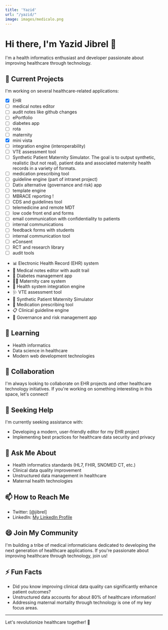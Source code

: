 ```yaml
---
title: 'Yazid'
url: "/yazid/"
image: images/medicalo.png
---
```



# Hi there, I'm Yazid Jibrel 👋

I'm a health informatics enthusiast and developer passionate about improving healthcare through     technology.

## 🔭 Current Projects

I'm working on several healthcare-related applications:


- [X] EHR 
- [ ] medical notes editor 
- [ ] audit notes like github changes 
- [ ] ePortfolio
- [ ] diabetes app 
- [ ] rota
- [ ] maternity 
- [X] mini vista 
- [ ] integration engine (interoperability) 
- [ ] VTE assessment tool 
- [ ] Synthetic Patient Maternity Simulator. The goal is to output synthetic, realistic (but not real), patient data and associated maternity health records in a variety of formats.
- [ ] medication prescribing tool 
- [ ] guideline engine (part of intranet project) 
- [ ] Datix alternative (governance and risk) app 
- [ ] template engine
- [ ] MBRACE reporting !
- [ ] CDS and guidelines tool
- [ ] telemedicine and remote MDT 
- [ ] low code front end and forms 
- [ ] email communication with confidentiality to patients 
- [ ] internal communications 
- [ ] feedback forms with students
- [ ] internal communication tool
- [ ] eConsent
- [ ] RCT and research library
- [ ] audit tools 

- 📊 Electronic Health Record (EHR) system
- 📝 Medical notes editor with audit trail
- 📱 Diabetes management app
- 👩‍⚕️ Maternity care system
- 🔗 Health system integration engine
- 🩺 VTE assessment tool
- 🤖 Synthetic Patient Maternity Simulator
- 💊 Medication prescribing tool
- 📋 Clinical guideline engine
- 🏥 Governance and risk management app

## 🌱 Learning

- Health informatics
- Data science in healthcare
- Modern web development technologies

## 👯 Collaboration

I'm always looking to collaborate on EHR projects and other healthcare technology initiatives. If you're working on something interesting in this space, let's connect!

## 🤔 Seeking Help

I'm currently seeking assistance with:
- Developing a modern, user-friendly editor for my EHR project
- Implementing best practices for healthcare data security and privacy

## 💬 Ask Me About

- Health informatics standards (HL7, FHIR, SNOMED CT, etc.)
- Clinical data quality improvement
- Unstructured data management in healthcare
- Maternal health technologies

## 📫 How to Reach Me

- Twitter: [@jibrel]
- LinkedIn: [My LinkedIn Profile](https://www.linkedin.com/in/yazidjibrel/)

## 😄 Join My Community

I'm building a tribe of medical informaticians dedicated to developing the next generation of healthcare applications. If you're passionate about improving healthcare through technology, join us!

## ⚡ Fun Facts

- Did you know improving clinical data quality can significantly enhance patient outcomes?
- Unstructured data accounts for about 80% of healthcare information!
- Addressing maternal mortality through technology is one of my key focus areas.

---

Let's revolutionize healthcare together! 🚀
